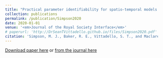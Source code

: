```yaml
---
title: "Practical parameter identifiability for spatio-temporal models of cell invasion"
collection: publications
permalink: /publication/Simpson2020
date: 2020-01-01
venue: '<em>Journal of the Royal Society Interface</em>'
# paperurl: 'http://DrSeanTVittadello.github.io/files/Simpson2020.pdf'
citation: 'Simpson, M. J., Baker, R. E., Vittadello, S. T., and Maclaren, O. J. Practical parameter identifiability for spatio-temporal models of cell invasion. <em>Journal of the Royal Society Interface</em>, 2020, <strong>17</strong>, 20200055.'
---
```

[Download paper here](http://DrSeanTVittadello.github.io/files/Simpson2020.pdf) or [from the journal here](https://royalsocietypublishing.org/doi/10.1098/rsif.2020.0055)
